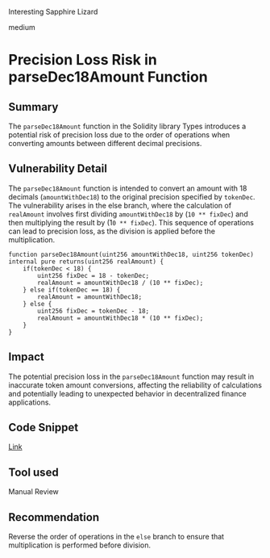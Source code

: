 Interesting Sapphire Lizard

medium

# Precision Loss Risk in parseDec18Amount Function

## Summary
The `parseDec18Amount` function in the Solidity library Types introduces a potential risk of precision loss due to the order of operations when converting amounts between different decimal precisions.
## Vulnerability Detail
The `parseDec18Amount` function is intended to convert an amount with 18 decimals (`amountWithDec18`) to the original precision specified by `tokenDec`. The vulnerability arises in the else branch, where the calculation of `realAmount` involves first dividing `amountWithDec18` by (`10 ** fixDec`) and then multiplying the result by (1`0 ** fixDec`). This sequence of operations can lead to precision loss, as the division is applied before the multiplication.
```solidity
function parseDec18Amount(uint256 amountWithDec18, uint256 tokenDec) internal pure returns(uint256 realAmount) {
    if(tokenDec < 18) {
        uint256 fixDec = 18 - tokenDec;
        realAmount = amountWithDec18 / (10 ** fixDec);
    } else if(tokenDec == 18) {
        realAmount = amountWithDec18;
    } else {
        uint256 fixDec = tokenDec - 18;
        realAmount = amountWithDec18 * (10 ** fixDec);
    }
}
```

## Impact
The potential precision loss in the `parseDec18Amount` function may result in inaccurate token amount conversions, affecting the reliability of calculations and potentially leading to unexpected behavior in decentralized finance applications.
## Code Snippet
[Link](https://github.com/sherlock-audit/2023-12-dodo/blob/main/dodo-v3/contracts/DODOV3MM/lib/Types.sol#L66-L77)
## Tool used

Manual Review

## Recommendation
Reverse the order of operations in the `else` branch to ensure that multiplication is performed before division. 